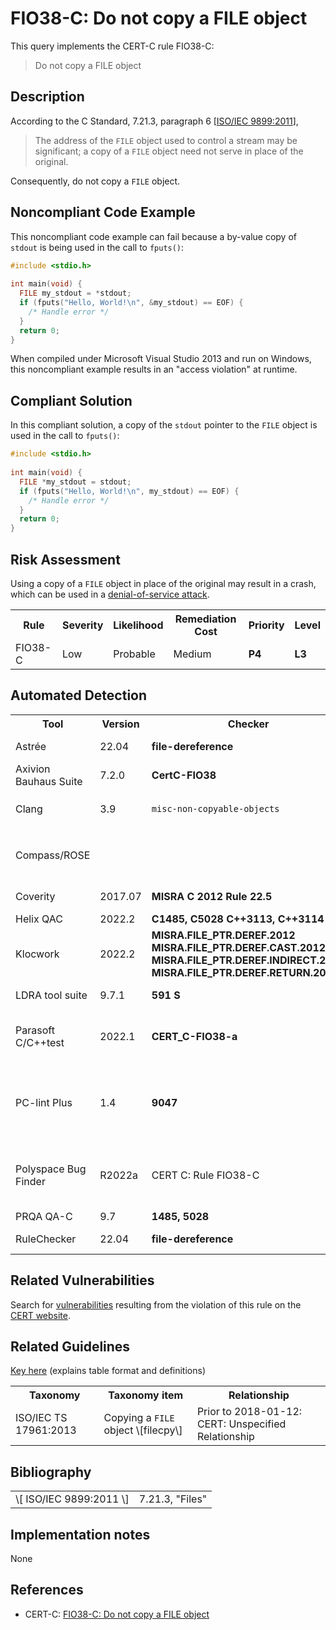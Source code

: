 # FIO38-C: Do not copy a FILE object

This query implements the CERT-C rule FIO38-C:

> Do not copy a FILE object



## Description

According to the C Standard, 7.21.3, paragraph 6 \[[ISO/IEC 9899:2011](https://wiki.sei.cmu.edu/confluence/display/c/AA.+Bibliography#AA.Bibliography-ISO-IEC9899-2011)\],

> The address of the `FILE` object used to control a stream may be significant; a copy of a `FILE` object need not serve in place of the original.


Consequently, do not copy a `FILE` object.

## Noncompliant Code Example

This noncompliant code example can fail because a by-value copy of `stdout` is being used in the call to `fputs()`:

```cpp
#include <stdio.h>
 
int main(void) {
  FILE my_stdout = *stdout;
  if (fputs("Hello, World!\n", &my_stdout) == EOF) {
    /* Handle error */
  }
  return 0;
}

```
When compiled under Microsoft Visual Studio 2013 and run on Windows, this noncompliant example results in an "access violation" at runtime.

## Compliant Solution

In this compliant solution, a copy of the `stdout` pointer to the `FILE` object is used in the call to `fputs()`:

```cpp
#include <stdio.h>
 
int main(void) {
  FILE *my_stdout = stdout;
  if (fputs("Hello, World!\n", my_stdout) == EOF) {
    /* Handle error */
  }
  return 0;
}

```

## Risk Assessment

Using a copy of a `FILE` object in place of the original may result in a crash, which can be used in a [denial-of-service attack](https://wiki.sei.cmu.edu/confluence/display/c/BB.+Definitions#BB.Definitions-denial-of-service).

<table> <tbody> <tr> <th> Rule </th> <th> Severity </th> <th> Likelihood </th> <th> Remediation Cost </th> <th> Priority </th> <th> Level </th> </tr> <tr> <td> FIO38-C </td> <td> Low </td> <td> Probable </td> <td> Medium </td> <td> <strong>P4</strong> </td> <td> <strong>L3</strong> </td> </tr> </tbody> </table>


## Automated Detection

<table> <tbody> <tr> <th> Tool </th> <th> Version </th> <th> Checker </th> <th> Description </th> </tr> <tr> <td> <a> Astrée </a> </td> <td> 22.04 </td> <td> <strong>file-dereference</strong> </td> <td> Partially checked </td> </tr> <tr> <td> <a> Axivion Bauhaus Suite </a> </td> <td> 7.2.0 </td> <td> <strong>CertC-FIO38</strong> </td> <td> Fully implemented </td> </tr> <tr> <td> <a> Clang </a> </td> <td> 3.9 </td> <td> <code>misc-non-copyable-objects</code> </td> <td> Checked with <code>clang-tidy</code> </td> </tr> <tr> <td> <a> Compass/ROSE </a> </td> <td> </td> <td> </td> <td> Can detect simple violations of this rule </td> </tr> <tr> <td> <a> Coverity </a> </td> <td> 2017.07 </td> <td> <strong>MISRA C 2012 Rule 22.5</strong> </td> <td> Partially implemented </td> </tr> <tr> <td> <a> Helix QAC </a> </td> <td> 2022.2 </td> <td> <strong>C1485, C5028</strong> <strong>C++3113, C++3114</strong> </td> <td> </td> </tr> <tr> <td> <a> Klocwork </a> </td> <td> 2022.2 </td> <td> <strong>MISRA.FILE_PTR.DEREF.2012</strong> <strong>MISRA.FILE_PTR.DEREF.CAST.2012</strong> <strong>MISRA.FILE_PTR.DEREF.INDIRECT.2012</strong> <strong>MISRA.FILE_PTR.DEREF.RETURN.2012</strong> </td> <td> </td> </tr> <tr> <td> <a> LDRA tool suite </a> </td> <td> 9.7.1 </td> <td> <strong>591 S</strong> </td> <td> Fully implemented </td> </tr> <tr> <td> <a> Parasoft C/C++test </a> </td> <td> 2022.1 </td> <td> <strong>CERT_C-FIO38-a</strong> </td> <td> A pointer to a FILE object shall not be dereferenced </td> </tr> <tr> <td> <a> PC-lint Plus </a> </td> <td> 1.4 </td> <td> <strong>9047</strong> </td> <td> Partially supported: reports when a FILE pointer is dereferenced </td> </tr> <tr> <td> <a> Polyspace Bug Finder </a> </td> <td> R2022a </td> <td> <a> CERT C: Rule FIO38-C </a> </td> <td> Checks for misuse of a FILE object (rule fully covered) </td> </tr> <tr> <td> <a> PRQA QA-C </a> </td> <td> 9.7 </td> <td> <strong>1485, 5028 </strong> </td> <td> </td> </tr> <tr> <td> <a> RuleChecker </a> </td> <td> 22.04 </td> <td> <strong>file-dereference</strong> </td> <td> Partially checked </td> </tr> </tbody> </table>


## Related Vulnerabilities

Search for [vulnerabilities](https://wiki.sei.cmu.edu/confluence/display/c/BB.+Definitions#BB.Definitions-vulnerability) resulting from the violation of this rule on the [CERT website](https://www.kb.cert.org/vulnotes/bymetric?searchview&query=FIELD+KEYWORDS+contains+FIO38-C).

## Related Guidelines

[Key here](https://wiki.sei.cmu.edu/confluence/display/c/How+this+Coding+Standard+is+Organized#HowthisCodingStandardisOrganized-RelatedGuidelines) (explains table format and definitions)

<table> <tbody> <tr> <th> Taxonomy </th> <th> Taxonomy item </th> <th> Relationship </th> </tr> <tr> <td> <a> ISO/IEC TS 17961:2013 </a> </td> <td> Copying a <code>FILE</code> object \[filecpy\] </td> <td> Prior to 2018-01-12: CERT: Unspecified Relationship </td> </tr> </tbody> </table>


## Bibliography

<table> <tbody> <tr> <td> \[ <a> ISO/IEC 9899:2011 </a> \] </td> <td> 7.21.3, "Files" </td> </tr> </tbody> </table>


## Implementation notes

None

## References

* CERT-C: [FIO38-C: Do not copy a FILE object](https://wiki.sei.cmu.edu/confluence/display/c)
